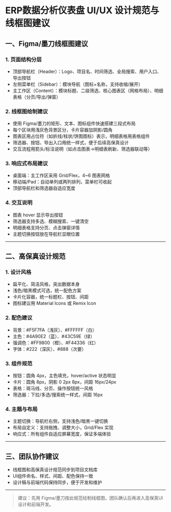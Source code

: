 # ERP数据分析仪表盘 UI/UX 设计规范与线框图建议

## 一、Figma/墨刀线框图建议

### 1. 页面结构分层
- 顶部导航栏（Header）：Logo、项目名、时间筛选、全局搜索、用户入口、导出按钮
- 左侧菜单栏（Sidebar）：模块导航（图标+名称，支持收缩/展开）
- 主工作区（Content）：模块标题、二级筛选、核心图表区（网格布局）、明细表格（分页/导出/弹窗）

### 2. 线框图绘制建议
- 使用 Figma/墨刀的矩形、文本、图标组件快速搭建三段式布局
- 每个区块用浅灰色背景区分，卡片容器加阴影/圆角
- 图表区用占位符（如折线/柱状/饼图图标）表示，明细表格用表格组件
- 筛选器、按钮、导出入口用统一样式，便于后续高保真设计
- 交互流程用箭头/标注说明（如点击图表→明细表刷新、筛选器联动等）

### 3. 响应式布局建议
- 桌面端：主工作区采用 Grid/Flex，4~6 图表网格
- 移动端/Pad：自动单列或两列排列，菜单栏可收起
- 顶部导航栏和筛选器自适应宽度

### 4. 交互说明
- 图表 hover 显示导出按钮
- 筛选器支持多选、模糊搜索、一键清空
- 明细表格支持分页、点击弹窗详情
- 主题切换按钮放在导航栏显眼位置

---

## 二、高保真设计规范

### 1. 设计风格
- 扁平化、简洁风格，突出数据本身
- 浅色/暗黑模式可选，统一配色方案
- 卡片化容器，统一标题栏、按钮、间距
- 图标建议用 Material Icons 或 Remix Icon

### 2. 配色建议
- 背景：#F5F7FA（浅灰）、#FFFFFF（白）
- 主色：#4A90E2（蓝）、#43C59E（绿）
- 强调色：#FF9800（橙）、#F44336（红）
- 字体：#222（深灰）、#888（次要）

### 3. 组件规范
- 按钮：圆角 4px，主色填充，hover/active 状态明显
- 卡片：圆角 8px，阴影 0 2px 8px，间距 16px/24px
- 表格：斑马线、分页、操作按钮统一风格
- 筛选器：下拉/多选/搜索统一样式，间距 16px

### 4. 主题与布局
- 主题切换：导航栏右侧，支持浅色/暗黑一键切换
- 布局自定义：支持拖拽、调整大小，Grid/Flex 实现
- 响应式：所有组件自适应屏幕宽度，保证多端体验

---

## 三、团队协作建议
- 线框图和高保真设计规范同步到项目文档库
- UI组件命名、样式、间距、配色保持一致
- 设计稿与前端代码保持同步，便于开发和维护

---

> 建议：先用 Figma/墨刀按此规范绘制线框图，团队确认后再进入高保真UI设计和前端开发。
